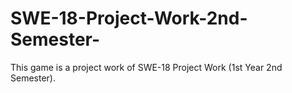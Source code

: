 # SWE-18-Project-Work-2nd-Semester-
This game is a project work of SWE-18 Project Work (1st Year 2nd Semester).
